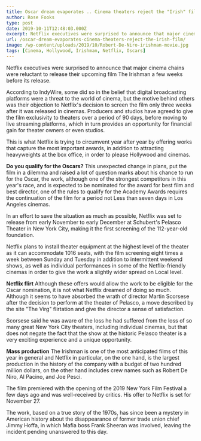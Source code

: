 ```yaml
---
title: Oscar dream evaporates .. Cinema theaters reject the "Irish" film
author: Rose Fooks
type: post
date: 2019-10-11T12:48:03.000Z
excerpt: Netflix executives were surprised to announce that major cinema chains were reluctant to release their upcoming film The Irishman a few weeks before its release.
url: /oscar-dream-evaporates-cinema-theaters-reject-the-irish-film/
image: /wp-content/uploads/2019/10/Robert-De-Niro-irishman-movie.jpg
tags: [Cinema, Hollywood, Irishman, Netflix, Oscars]
---
```


Netflix executives were surprised to announce that major cinema chains were reluctant to release their upcoming film The Irishman a few weeks before its release.

According to IndyWire, some did so in the belief that digital broadcasting platforms were a threat to the world of cinema, but the motive behind others was their objection to Netflix's decision to screen the film only three weeks after it was released in cinemas. Producers and studios have agreed to give the film exclusivity to theaters over a period of 90 days, before moving to live streaming platforms, which in turn provides an opportunity for financial gain for theater owners or even studios.

This is what Netflix is ​​trying to circumvent year after year by offering works that capture the most important awards, in addition to attracting heavyweights at the box office, in order to please Hollywood and cinemas.

**Do you qualify for the Oscars?** This unexpected change in plans, put the film in a dilemma and raised a lot of question marks about his chance to run for the Oscar, the work, although one of the strongest competitors in this year's race, and is expected to be nominated for the award for best film and best director, one of the rules to qualify for the Academy Awards requires the continuation of the film for a period not Less than seven days in Los Angeles cinemas.

In an effort to save the situation as much as possible, Netflix was set to release from early November to early December at Schubert's Pelasco Theater in New York City, making it the first screening of the 112-year-old foundation.

Netflix plans to install theater equipment at the highest level of the theater as it can accommodate 1016 seats, with the film screening eight times a week between Sunday and Tuesday in addition to intermittent weekend shows, as well as individual performances in some of the Netflix-friendly cinemas in order to give the work a slightly wider spread on Local level.

**Netflix flirt** Although these offers would allow the work to be eligible for the Oscar nomination, it is not what Netflix dreamed of doing so much. Although it seems to have absorbed the wrath of director Martin Scorsese after the decision to perform at the theater of Pelasco, a move described by the site "The Virg" flirtation and give the director a sense of satisfaction.

Scorsese said he was aware of the loss he had suffered from the loss of so many great New York City theaters, including individual cinemas, but that does not negate the fact that the show at the historic Pelasco theater is a very exciting experience and a unique opportunity.

**Mass production** The Irishman is one of the most anticipated films of this year in general and Netflix in particular, on the one hand, is the largest production in the history of the company with a budget of two hundred million dollars, on the other hand includes crew names such as Robert De Niro, Al Pacino, and Joe Pesci.

The film premiered with the opening of the 2019 New York Film Festival a few days ago and was well-received by critics. His offer to Netflix is set for November 27.

The work, based on a true story of the 1970s, has since been a mystery in American history about the disappearance of former trade union chief Jimmy Hoffa, in which Mafia boss Frank Sheeran was involved, leaving the incident pending unanswered to this day.
